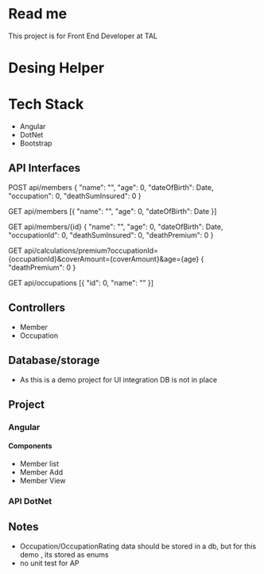 # Read me

This project is for Front End Developer at TAL





# Desing Helper

# Tech Stack
- Angular
- DotNet
- Bootstrap

## API Interfaces
POST api/members
{
	"name": "",
	"age": 0,
	"dateOfBirth": Date,
	"occupation": 0,
	"deathSumInsured": 0
}


GET  api/members
[{
	"name": "",
	"age": 0,
	"dateOfBirth": Date
}]

GET  api/members/{id}
{
	"name": "",
	"age": 0,
	"dateOfBirth": Date,
	"occupationId": 0,
	"deathSumInsured": 0,
	"deathPremium": 0
}

GET  api/calculations/premium?occupationId={occupationId}&coverAmount={coverAmount}&age={age}
{
	"deathPremium": 0
}

GET  api/occupations
[{
	"id": 0,
	"name": ""
}]


## Controllers
- Member
- Occupation

## Database/storage
- As this is a demo project for UI integration DB is not in place

## Project
### Angular

#### Components
- Member list
- Member Add
- Member View

### API DotNet

## Notes
- Occupation/OccupationRating data should be stored in a db, but for this demo , its stored as enums
- no unit test for AP